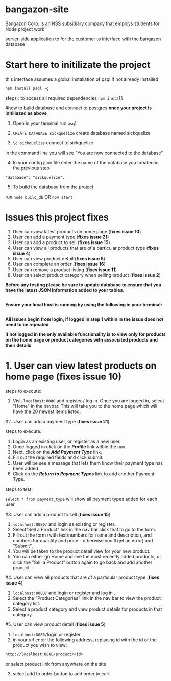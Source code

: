 # bangazon-site

Bangazon Corp. is an NSS subsidiary company that employs students for Node project work


server-side application to for the customer to interface with the bangazon database 

# Start here to initilizate the project

this interface assumes a global installation of psql 
if not already installed

`npm install psql -g`

steps :
to access all required dependencies 
`npm install`


#how to build database and connect to postgres
  **once your project is initiliazed as above**
1. Open in your terminal run `psql` 

2. `CREATE DATABASE sickquelize` create database named sickquelize

3. `\c sickquelize` connect to sickquelize

in the command line you will see "You are now connected to the database"

4. In your config.json file enter the name of the database you created in the previous step

`"database": "sickquelize",`

5. To build the database from the project

run `node build_db` OR `npm start`


# Issues this project fixes 
 1. User can view latest products on home page (**fixes issue 10**)
 2. User can add a payment type (**fixes issue 21**)
 3. User can add a product to sell (**fixes issue 15**)
 4. User can view all products that are of a particular product type (**fixes issue 4**)
 5. User can view product detail (**fixes issue 5**)
 6. User can complete an order (**fixes issue 16**)
 7. User can remove a product listing (**fixes issue 11**)
 8. User can select product category when selling product (**fixes issue 2**)

**Before any testing please be sure to update database to ensure that you have the latest JSON information added to your tables.** 

``` node build_db.js 
```

**Ensure your local host is running by using the following in your terminal:** 

``` npm start
```

**All issues begin from login, if logged in step 1 within in the issue does not need to be repeated**

**if not logged in the only available functionality is to view only for products on the home page or product categories with associated products and their details**
# 1.  User can view latest products on home page (**fixes issue 10**)
steps to execute: 

1. Visit ```localhost:8080``` and register / log in. Once you are logged in, select "Home" in the navbar. This will take you to the home page which will have the 20 newest items listed. 

#2. User can add a payment type (**fixes issue 21**)

steps to execute: 
1. Login as an existing user, or register as a new user.
2. Once logged in click on the **Profile** link within the nav.
3. Next, click on the **_Add Payment Type_** link.
4. Fill out the required fields and click submit.
5. User will be see a message that lets them know their payment type has been added.
6. Click on the **_Return to Payment Types_** link to add another Payment Type.

steps to test: 


`select * from payment_type` will show all payment types added for each user

#3. User can add a product to sell (**fixes issue 15**)
1. `localhost:8080/` and login as existing or register. 
2. Select"Sell a Product" link in the nav bar  click that to go to the form. 
3. Fill out the form (with text/numbers for name and description, and numbers for quantity and price - otherwise you'll get an error) and "Submit". 
4. You will be taken to the product detail view for your new product. 
5. You can either go Home and see the most recently added products, or click the "Sell a Product" button again to go back and add another product.


 #4. User can view all products that are of a particular product type (**fixes issue 4**)
1. `localhost:8080/` and login or register and log in . 
2. Select the "Product Categories" link in the nav bar to view the product category list. 
3. Select a product category and view product details for products in that category.


#5. User can view product detail (**fixes issue 5**)
1. `localhost:8080/`login or register
2. in your url enter the following address, replacing id with the id of the product you wish to view:

```
http://localhost:8080/product/<id>
```
or 
select product link from anywhere on the site

3. select add to order button to add order to cart 







